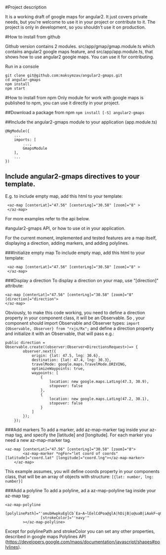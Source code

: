 #Project description

It is a working draft of google maps for angular2. It just covers private needs, but you're welcome to use it in your project or contribute to it.
The project is only in development, so you shouldn't use it on production.

#How to install from github

Github version contains 2 modules. src/app/gmap/gmap.module.ts which contains angular2 google maps feature, and src/app/app.module.ts, that shows how to use angular2 google maps.
You can use it for contributing.

Run in a console

```
git clone git@github.com:maksymzav/angular2-gmaps.git
cd angular-gmaps
npm install
npm start
```

#How to install from npm
Only module for work with google maps is published to npm, you can use it directly in your project.

##Download a package from npm
`npm install [-S] angular2-gmaps`

##Include the angular2-gmaps module to your application (app.module.ts)
```
@NgModule({
    ...
    imports: [
        ...,
        GmapsModule
    ],
    ...
})
```

## Include angular2-gmaps directives to your template.
E.g. to include empty map, add this html to your template:
```
 <az-map [centerLat]="47.56" [centerLng]="30.58" [zoom]="8" >
 </az-map>
```
For more examples refer to the api below.

#angular2-gmaps API, or how to use ot in your application.

For the current moment, implemented and tested features are a map itself, displaying a direction, adding markers, and adding polylines.

###Initialize empty map 
To include empty map, add this html to your template:
```
 <az-map [centerLat]="47.56" [centerLng]="30.58" [zoom]="8" >
 </az-map>
```

###Display a direction
To display a direction on your map, use "[direction]" attribute:
```
<az-map [centerLat]="47.56" [centerLng]="30.58" [zoom]="8" [direction]="direction">
</az-map>
```
Obviously, to make this code working, you need to define a direction property in your component class, it will be an Observable.
So , your component should import Observable and Observer types:
`import {Observable, Observer} from "rxjs/Rx";`
and define a direction property and initialize it with an Observable, that will pass e.g.:
```
public direction = Observable.create((observer:Observer<DirectionsRequest>)=> {
        observer.next({
            origin: {lat: 47.5, lng: 30.6},
            destination: {lat: 47.4, lng: 30.3},
            travelMode: google.maps.TravelMode.DRIVING,
            optimizeWaypoints: true,
            waypoints: [
                {
                    location: new google.maps.LatLng(47.3, 30.9),
                    stopover: false
                },
                {
                    location: new google.maps.LatLng(47.2, 30.1),
                    stopover: false
                }
            ]
        });
    });
```

###Add markers
To add a marker, add az-map-marker tag inside your az-map tag, and specify the [latitude] and [longitude]. For each marker you need a new az-map-marker tag.
```
<az-map [centerLat]="47.56" [centerLng]="30.58" [zoom]="8">
        <az-map-marker *ngFor="let coord of coords" [latitude]="coord.lat" [longitude]="coord.lng"></az-map-marker>
    </az-map>
```
This example assumes, you will define coords property in your components class, that will be an array of objects with structure: `[{lat: number, lng: number}]`

###Add a polyline
To add a polyline, ad a az-map-polyline tag inside your az-map tag:
```
<az-map-polyline
                [polylinePath]="'omubHwpkuEglCb`Ea~A~lEelCdPoa@glA|hDijB|o@uaB|iAakF~qCopA|r@|gA'"
                [strokeColor]="'navy'"
        ></az-map-polyline>
```
Except for polylinePath and strokeColor you can set any other properties, described in google maps Polylines API (https://developers.google.com/maps/documentation/javascript/shapes#polylines).